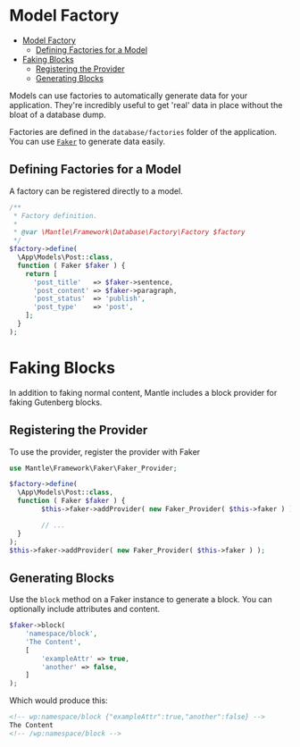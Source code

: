 # Model Factory

- [Model Factory](#model-factory)
	- [Defining Factories for a Model](#defining-factories-for-a-model)
- [Faking Blocks](#faking-blocks)
	- [Registering the Provider](#registering-the-provider)
	- [Generating Blocks](#generating-blocks)

Models can use factories to automatically generate data for your application.
They're incredibly useful to get 'real' data in place without the bloat of a
database dump.

Factories are defined in the `database/factories` folder of the application. You
can use [`Faker`](https://github.com/fzaninotto/Faker) to generate data easily.

## Defining Factories for a Model
A factory can be registered directly to a model.

```php
/**
 * Factory definition.
 *
 * @var \Mantle\Framework\Database\Factory\Factory $factory
 */
$factory->define(
  \App\Models\Post::class,
  function ( Faker $faker ) {
    return [
      'post_title'   => $faker->sentence,
      'post_content' => $faker->paragraph,
      'post_status'  => 'publish',
      'post_type'    => 'post',
    ];
  }
);
```

# Faking Blocks
In addition to faking normal content, Mantle includes a block provider for
faking Gutenberg blocks.

## Registering the Provider
To use the provider, register the provider with Faker

```php
use Mantle\Framework\Faker\Faker_Provider;

$factory->define(
  \App\Models\Post::class,
  function ( Faker $faker ) {
		$this->faker->addProvider( new Faker_Provider( $this->faker ) );

		// ...
  }
);
$this->faker->addProvider( new Faker_Provider( $this->faker ) );
```

## Generating Blocks
Use the `block` method on a Faker instance to generate a block. You can
optionally include attributes and content.

```php
$faker->block(
	'namespace/block',
	'The Content',
	[
		'exampleAttr' => true,
		'another' => false,
	]
);
```

Which would produce this:

```html
<!-- wp:namespace/block {"exampleAttr":true,"another":false} -->
The Content
<!-- /wp:namespace/block -->
```
